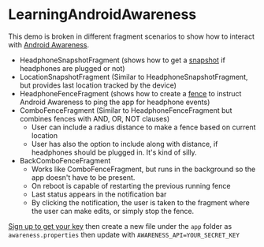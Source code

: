 # LearningAndroidAwareness
This demo is broken in different fragment scenarios to show how to interact with [Android Awareness](https://developers.google.com/awareness/).

*   HeadphoneSnapshotFragment (shows how to get a [snapshot](https://developers.google.com/awareness/android-api/snapshot-api-overview) if headphones are plugged or not)
*   LocationSnapshotFragment (Similar to HeadphoneSnapshotFragment, but provides last location tracked by the device)
*   HeadphoneFenceFragment (shows how to create a [fence](https://developers.google.com/awareness/android-api/fence-create) to instruct Android Awareness to ping the app for headphone events)
*  	ComboFenceFragment (Similar to HeadphoneFenceFragment but combines fences with AND, OR, NOT clauses)
      * User can include a radius distance to make a fence based on current location
      * User has also the option to include along with distance, if headphones should be plugged in. It's kind of silly.
*   BackComboFenceFragment 
    * Works like ComboFenceFragment, but runs in the background so the app doesn't have to be present.
    * On reboot is capable of restarting the previous running fence
    * Last status appears in the notification bar
    * By clicking the notification, the user is taken to the fragment where the user can make edits, or simply stop the fence.

[Sign up to get your key](https://developers.google.com/awareness/android-api/get-a-key) then create a new file under the `app` folder as `awareness.properties` then update with `AWARENESS_API=YOUR_SECRET_KEY`
